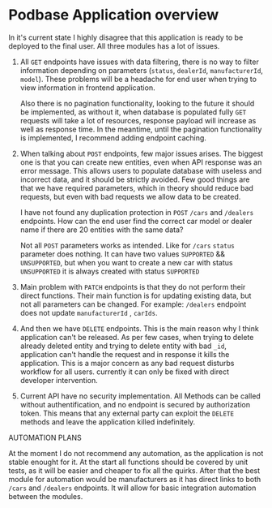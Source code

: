 # Podbase Application overview

In it's current state I highly disagree that this application is ready to be deployed to the final user. All three modules has a lot of issues.

1. All `GET` endpoints have issues with data filtering, there is no way to filter information depending on parameters (`status`, `dealerId`, `manufacturerId`, `model`). These problems will be a headache for end user when trying to view information in frontend application.

    Also there is no pagination functionality, looking to the future it should be implemented, as without it, when database is populated fully `GET` requests will take a lot of resources, response payload will increase as well as response time. In the meantime, until the pagination functionality is implemented, I recommend adding endpoint caching.

2. When talking about `POST` endpoints, few major issues arises. The biggest one is that you can create new entities, even when API response was an error message. This allows users to populate database with useless and incorrect data, and it should be strictly avoided. Few good things are that we have required parameters, which in theory should reduce bad requests, but even with bad requests we allow data to be created.

    I have not found any duplication protection in `POST` `/cars` and `/dealers` endpoints. How can the end user find the correct car model or dealer name if there are 20 entities with the same data?
    
    Not all `POST` parameters works as intended. Like for `/cars` `status` parameter does nothing. It can have two values `SUPPORTED` && `UNSUPPORTED`, but when you want to create a new car with status `UNSUPPORTED` it is always created with status `SUPPORTED`

3. Main problem with `PATCH` endpoints is that they do not perform their direct functions. Their main function is for updating existing data, but not all parameters can be changed. For example: `/dealers` endpoint does not update `manufacturerId` , `carIds`.

4. And then we have `DELETE` endpoints. This is the main reason why I think application can't be released. As per few cases, when trying to delete already deleted entity and trying to delete entity with bad `_id`, application can't handle the request and in response it kills the application. This is a major concern as any bad request disturbs workflow for all users. currently it can only be fixed with direct developer intervention.

5. Current API have no security implementation. All Methods can be called without authentification, and no endpoint is secured by authorization token. This means that any external party can exploit the `DELETE` methods and leave the application killed indefinitely.

AUTOMATION PLANS

  At the moment I do not recommend any automation, as the application is not stable enought for it. At the start all functions should be covered by unit tests, as it will be easier and cheaper to fix all the quirks. After that the best module for automation would be manufacturers as it has direct links to both `/cars` and `/dealers` endpoints. It will allow for basic integration automation between the modules. 
